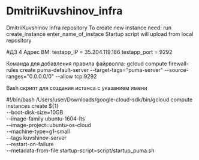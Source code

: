 # DmitriiKuvshinov_infra
DmitriiKuvshinov Infra repository
To create new instance need: run create_instance enter_name_of_instace
Startup script will upload from local repository


#ДЗ 4
Адрес ВМ:
testapp_IP = 35.204.119.186 testapp_port = 9292

Команда для добавления правила файрволла: gcloud compute firewall-rules create puma-default-server --target-tags="puma-server" --source-ranges="0.0.0.0/0" --allow tcp:9292

Bash скрипт для создания истанса с указанием имени

#!/bin/bash
/Users/user/Downloads/google-cloud-sdk/bin/gcloud compute instances create ${1}\
  --boot-disk-size=10GB \
  --image-family ubuntu-1604-lts \
  --image-project=ubuntu-os-cloud \
  --machine-type=g1-small \
  --tags kuvshinov-server \
  --restart-on-failure \
  --metadata-from-file startup-script=script/startup_puma.sh

